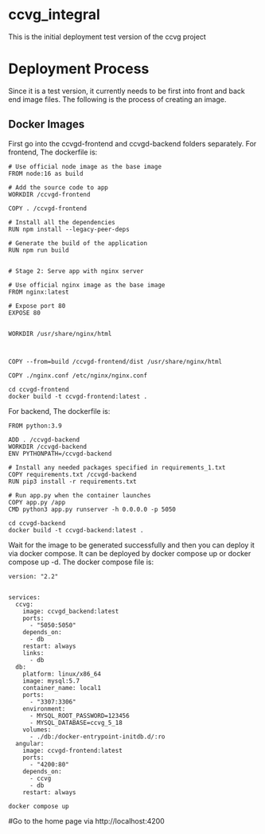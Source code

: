 # ccvg_integral
This is the initial deployment test version of the ccvg project
# Deployment Process
Since it is a test version, it currently needs to be first into front and back end image files.
The following is the process of creating an image.
## Docker Images
First go into the ccvgd-frontend and ccvgd-backend folders separately.
For frontend,
The dockerfile is:
```
# Use official node image as the base image
FROM node:16 as build

# Add the source code to app
WORKDIR /ccvgd-frontend

COPY . /ccvgd-frontend

# Install all the dependencies
RUN npm install --legacy-peer-deps

# Generate the build of the application
RUN npm run build


# Stage 2: Serve app with nginx server

# Use official nginx image as the base image
FROM nginx:latest

# Expose port 80
EXPOSE 80


WORKDIR /usr/share/nginx/html



COPY --from=build /ccvgd-frontend/dist /usr/share/nginx/html

COPY ./nginx.conf /etc/nginx/nginx.conf
```

```
cd ccvgd-frontend
docker build -t ccvgd-frontend:latest .
```
For backend,
The dockerfile is:
```
FROM python:3.9

ADD . /ccvgd-backend
WORKDIR /ccvgd-backend
ENV PYTHONPATH=/ccvgd-backend

# Install any needed packages specified in requirements_1.txt
COPY requirements.txt /ccvgd-backend
RUN pip3 install -r requirements.txt

# Run app.py when the container launches
COPY app.py /app
CMD python3 app.py runserver -h 0.0.0.0 -p 5050
```
```
cd ccvgd-backend
docker build -t ccvgd-backend:latest .
```
Wait for the image to be generated successfully and then you can deploy it via docker compose.
It can be deployed by docker compose up or docker compose up -d.
The docker compose file is:
```
version: "2.2"


services:
  ccvg:
    image: ccvgd_backend:latest
    ports:
      - "5050:5050"
    depends_on:
      - db
    restart: always
    links:
      - db 
  db:
    platform: linux/x86_64
    image: mysql:5.7
    container_name: local1
    ports:
      - "3307:3306"
    environment:
      - MYSQL_ROOT_PASSWORD=123456
      - MYSQL_DATABASE=ccvg_5_18
    volumes:
      - ./db:/docker-entrypoint-initdb.d/:ro
  angular:
    image: ccvgd-frontend:latest
    ports:
      - "4200:80"
    depends_on:
      - ccvg
      - db
    restart: always

```
```
docker compose up
```
#Go to the home page via http://localhost:4200
